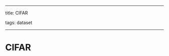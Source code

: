 
---

title: CIFAR

tags: dataset 

---

# CIFAR




























































